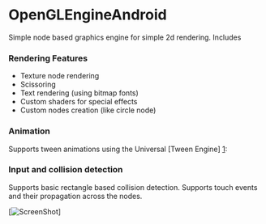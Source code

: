 # OpenGLEngineAndroid
Simple node based graphics engine for simple 2d rendering.
Includes

### Rendering Features
  - Texture node rendering
  - Scissoring
  - Text rendering (using bitmap fonts)
  - Custom shaders for special effects
  - Custom nodes creation (like circle node)
  
### Animation
Supports tween animations using the Universal  [Tween Engine] [1]:

### Input and collision detection
Supports basic rectangle based collision detection.
Supports touch events and their propagation across the nodes.


[![ScreenShot](https://raw.githubusercontent.com/ivelius/OpenGLEngineAndroid/master/app/src/main/assets/EngineCollage.jpg)]

[1]:https://code.google.com/p/java-universal-tween-engine/
